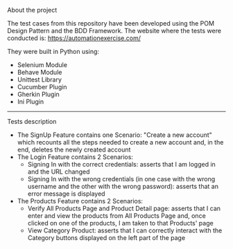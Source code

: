 About the project

The test cases from this repository have been developed using the POM Design Pattern and the BDD Framework.
The website where the tests were conducted is: https://automationexercise.com/

They were built in Python using:
- Selenium Module
- Behave Module
- Unittest Library
- Cucumber Plugin
- Gherkin Plugin
- Ini Plugin

-------------------------------------------------------------------------------------------------------------------------------------------------------------------------------------------------------------

Tests description

- The SignUp Feature contains one Scenario: "Create a new account" which recounts all the steps needed to create a new account and, in the end, deletes the newly created account
- The Login Feature contains 2 Scenarios:
    - Signing In with the correct credentials: asserts that I am logged in and the URL changed
    - Signing In with the wrong credentials (in one case with the wrong username and the other with the wrong password): asserts that an error message is displayed
- The Products Feature contains 2 Scenarios:
    - Verify All Products Page and Product Detail page: asserts that I can enter and view the products from All Products Page and, once clicked on one of the products, I am taken to that Products' page   
    - View Category Product: asserts that I can correctly interact with the Category buttons displayed on the left part of the page
